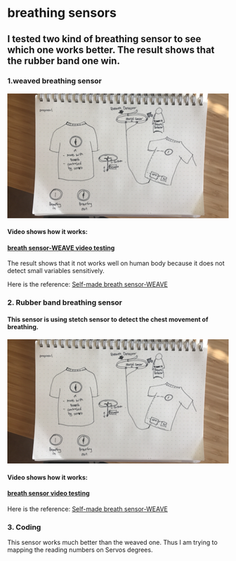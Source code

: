 # breathing sensors

## I tested two kind of breathing sensor to see which one works better. The result shows that the rubber band one win.

### 1.weaved breathing sensor 

#### ![](https://github.com/danqian/mechatronic-2019/blob/master/Final%20Project/Proposal/proposal.png)

#### Video shows how it works:
#### [breath sensor-WEAVE video testing](https://www.instructables.com/id/DIY-Breath-Sensor-with-Arduino-Conductive-Knitted-/)

The result shows that it not works well on human body because it does not detect small variables sensitively.

Here is the reference: [Self-made breath sensor-WEAVE](https://www.instructables.com/id/DIY-Breath-Sensor-with-Arduino-Conductive-Knitted-/)
###   
###   
### 2. Rubber band breathing sensor
#### This sensor is using stetch sensor to detect the chest movement of breathing. 

#### ![](https://github.com/danqian/mechatronic-2019/blob/master/Final%20Project/Proposal/proposal.png)

#### Video shows how it works:
#### [breath sensor video testing](https://www.instructables.com/id/DIY-Breath-Sensor-with-Arduino-Conductive-Knitted-/)

Here is the reference: [Self-made breath sensor-WEAVE](https://www.instructables.com/id/DIY-Breath-Sensor-with-Arduino-Conductive-Knitted-/)
###  
###  
### 3. Coding
This sensor works much better than the weaved one. Thus I am trying to mapping the reading numbers on Servos degrees.

